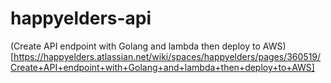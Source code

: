 # happyelders-api

(Create API endpoint with Golang and lambda then deploy to AWS)[https://happyelders.atlassian.net/wiki/spaces/happyelders/pages/360519/Create+API+endpoint+with+Golang+and+lambda+then+deploy+to+AWS]
